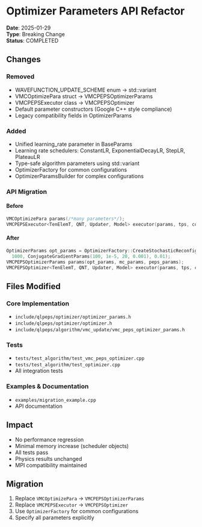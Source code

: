 # Optimizer Parameters API Refactor

**Date**: 2025-01-29  
**Type**: Breaking Change  
**Status**: COMPLETED

## Changes

### Removed
- WAVEFUNCTION_UPDATE_SCHEME enum → std::variant
- VMCOptimizePara struct → VMCPEPSOptimizerParams  
- VMCPEPSExecutor class → VMCPEPSOptimizer
- Default parameter constructors (Google C++ style compliance)
- Legacy compatibility fields in OptimizerParams

### Added
- Unified learning_rate parameter in BaseParams
- Learning rate schedulers: ConstantLR, ExponentialDecayLR, StepLR, PlateauLR
- Type-safe algorithm parameters using std::variant
- OptimizerFactory for common configurations
- OptimizerParamsBuilder for complex configurations

### API Migration

#### Before
```cpp
VMCOptimizePara params(/*many parameters*/);
VMCPEPSExecutor<TenElemT, QNT, Updater, Model> executor(params, tps, comm, model);
```

#### After  
```cpp
OptimizerParams opt_params = OptimizerFactory::CreateStochasticReconfiguration(
  1000, ConjugateGradientParams(100, 1e-5, 20, 0.001), 0.01);
VMCPEPSOptimizerParams params(opt_params, mc_params, peps_params);
VMCPEPSOptimizer<TenElemT, QNT, Updater, Model> executor(params, tps, comm, model);
```

## Files Modified

### Core Implementation
- `include/qlpeps/optimizer/optimizer_params.h`
- `include/qlpeps/optimizer/optimizer.h`  
- `include/qlpeps/algorithm/vmc_update/vmc_peps_optimizer_params.h`

### Tests  
- `tests/test_algorithm/test_vmc_peps_optimizer.cpp`
- `tests/test_algorithm/test_optimizer.cpp`
- All integration tests

### Examples & Documentation
- `examples/migration_example.cpp`
- API documentation

## Impact

- No performance regression
- Minimal memory increase (scheduler objects)
- All tests pass
- Physics results unchanged
- MPI compatibility maintained

## Migration

1. Replace `VMCOptimizePara` → `VMCPEPSOptimizerParams`
2. Replace `VMCPEPSExecutor` → `VMCPEPSOptimizer`
3. Use `OptimizerFactory` for common configurations  
4. Specify all parameters explicitly
